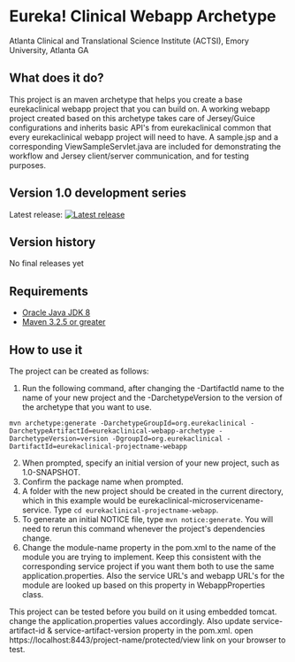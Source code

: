 # Eureka! Clinical Webapp Archetype
Atlanta Clinical and Translational Science Institute (ACTSI), Emory University, Atlanta GA

## What does it do?
This project is an maven archetype that helps you create a base eurekaclinical webapp project that you can build on.
A working webapp project created based on this archetype takes care of Jersey/Guice configurations and inherits basic API's from eurekaclinical common that every eurekaclinical webapp project will need to have. A sample.jsp and a corresponding ViewSampleServlet.java are included for demonstrating the workflow and Jersey client/server communication, and for testing purposes. 

## Version 1.0 development series
Latest release: [![Latest release](https://maven-badges.herokuapp.com/maven-central/org.eurekaclinical/eurekaclinical-webapp-archetype/badge.svg)](https://maven-badges.herokuapp.com/maven-central/org.eurekaclinical/eurekaclinical-webapp-archetype)

## Version history
No final releases yet

## Requirements
* [Oracle Java JDK 8](http://www.oracle.com/technetwork/java/javase/overview/index.html)
* [Maven 3.2.5 or greater](https://maven.apache.org)

## How to use it
The project can be created as follows:

1) Run the following command, after changing the -DartifactId name to the name of your new project and the -DarchetypeVersion to the version of the archetype that you want to use.
```
mvn archetype:generate -DarchetypeGroupId=org.eurekaclinical -DarchetypeArtifactId=eurekaclinical-webapp-archetype -DarchetypeVersion=version -DgroupId=org.eurekaclinical -DartifactId=eurekaclinical-projectname-webapp
```
2) When prompted, specify an initial version of your new project, such as 1.0-SNAPSHOT.
3) Confirm the package name when prompted.
4) A folder with the new project should be created in the current directory, which in this example would be eurekaclinical-microservicename-service. Type `cd eurekaclinical-projectname-webapp`.
5) To generate an initial NOTICE file, type `mvn notice:generate`. You will need to rerun this command whenever the project's dependencies change.
6) Change the module-name property in the pom.xml to the name of the module you are trying to implement. Keep this consistent with the corresponding service project if you want them both to use the same application.properties. Also the service URL's and webapp URL's for the module are looked up based on this property in WebappProperties class.

This project can be tested before you build on it using embedded tomcat. change the application.properties values accordingly. Also update
service-artifact-id & service-artifact-version property in the pom.xml. open https://localhost:8443/project-name/protected/view
link on your browser to test.






